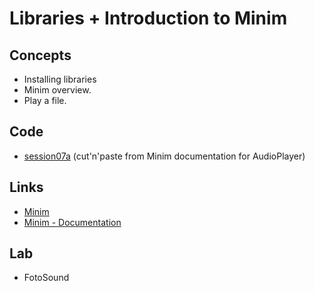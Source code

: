 <h1>Libraries + Introduction to  Minim</h1>
<h2>Concepts</h2>
<ul>
<li>Installing libraries
<li>Minim overview.
<li>Play a file.
</ul>
<h2>Code</h2>
<ul>
<li> <a href="https://github.com/enricguaus/programacio/tree/master/session07/session07a">session07a</a> (cut'n'paste from Minim documentation for AudioPlayer)
</ul>
<h2>Links</h2>
<ul>
<li> <a href="https://code.compartmental.net/tools/minim/">Minim</a>
<li> <a href="https://code.compartmental.net/minim/">Minim - Documentation</a>
</ul>
<h2>Lab</h2>
<ul>
<li>FotoSound
</ul>

